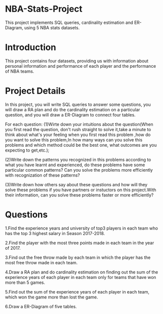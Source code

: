 # NBA-Stats-Project
This project implements SQL queries, cardinality estimation and ER-Diagram, using 5 NBA stats datasets.

# Introduction
This project contains four datasets, providing us with information about personal information and performance of each player and the performance of NBA teams.

# Project Details
In this project, you will write SQL queries to answer some questions, you will draw a RA plan and do the cardinality estimation on a particular question, and you will draw a ER-Diagram to connect four tables. 

For each question:
(1)Wirte down your intuitions about the question(When you first read the question, don't rush straight to solve it,take a minute to think about what's your feeling when you first read this problem ,how do you want to solve this problem,In how many ways can you solve this problems and which method could be the best one, what outcomes are you expecting to get,etc.);  

(2)Write down the patterns you recognized in this problems according to what you have learnt and experienced, do these problems have some particular common patterns? Can you solve the problems more efficiently with recognization of these patterns?  

(3)Write down how others say about these questions and how will they solve these problems if you have partners or instuctors on this project.With their information, can you solve these problems faster or more efficiently?  

# Questions
1.Find the experience years and university of top3  players in each team who has the top 3 highest salary in Season 2017-2018.  

2.Find the player with the most three points made in each team in the year of 2017.  

3.Find out the free throw made by each team in which the player has the most free throw made in each team.  

4.Draw a RA plan and do cardinality estimation on finding out the sum of the experience years of each player in each team only for teams that have won more than 5 games.   

5.Find out the sum of the experience years of each player in each team, which won the game more than lost the game. 

6.Draw a ER-Diagram of five tables.

